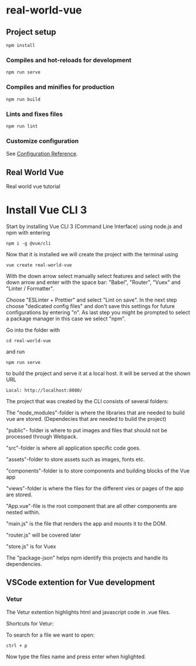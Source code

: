 # real-world-vue

## Project setup
```
npm install
```

### Compiles and hot-reloads for development
```
npm run serve
```

### Compiles and minifies for production
```
npm run build
```

### Lints and fixes files
```
npm run lint
```

### Customize configuration
See [Configuration Reference](https://cli.vuejs.org/config/).


## Real World Vue
Real world vue tutorial


# Install Vue CLI 3

Start by installing Vue CLI 3 (Command Line Interface) using node.js and npm with entering
```
npm i -g @vue/cli
```

Now that it is installed we will create the project with the terminal using
```
vue create real-world-vue
```

With the down arrow select manually select features and select with the down arrow and enter with the space bar: "Babel", "Router", "Vuex" and "Linter / Formatter".

Choose "ESLinter + Prettier" and select "Lint on save". In the next step choose "dedicated config files" and don't save this settings for future configurations by entering "n". As last step you might be prompted to select a package manager in this case we select "npm".

Go into the folder with
```
cd real-world-vue
```

and run
```
npm run serve
```
to build the project and serve it at a local host. It will be served at the shown URL
```
Local: http://localhost:8080/
```

The project that was created by the CLI consists of several folders:

The "node_modules"-folder is where the libraries that are needed to build vue are stored. (Dependecies that are needed to build the project)

"public"- folder is where to put images and files that should not be processed through Webpack.

"src"-folder is where all application specific code goes.

"assets"-folder to store assets such as images, fonts etc.

"components"-folder is to store components and building blocks of the Vue app

"views"-folder is where the files for the different vies or pages of the app are stored.

"App.vue"-file is the root component that are all other components are nested within.

"main.js" is the file that renders the app and mounts it to the DOM.

"router.js" will be covered later

"store.js" is for Vuex

The "package-json" helps npm identify this projects and handle its dependencies.

## VSCode extention for Vue development

### Vetur

The Vetur extention highlights html and javascript code in .vue files. 

Shortcuts for Vetur:

To search for a file we want to open:
```
ctrl + p
```
Now type the files name and press enter when higlighted.



